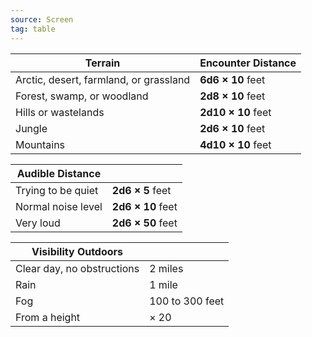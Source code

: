 ```yaml
---
source: Screen 
tag: table
---
```


|Terrain|Encounter Distance|
|--------|--------|
|Arctic, desert, farmland, or grassland|**6d6 × 10** feet|
|Forest, swamp, or woodland|**2d8 × 10** feet|
|Hills or wastelands|**2d10 × 10** feet|
|Jungle|**2d6 × 10** feet|
|Mountains|**4d10 × 10** feet|

|Audible Distance||
|--------|--------|
|Trying to be quiet|**2d6 × 5** feet|
|Normal noise level|**2d6 × 10** feet|
|Very loud|**2d6 × 50** feet|

|Visibility Outdoors||
|--------|--------|
|Clear day, no obstructions|2 miles|
|Rain|1 mile|
|Fog|100 to 300 feet|
|From a height|× 20|

